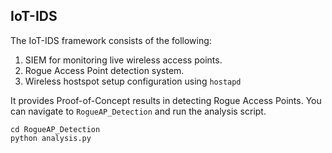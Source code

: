## IoT-IDS
The IoT-IDS framework consists of the following:
1. SIEM for monitoring live wireless access points.
2. Rogue Access Point detection system.
3. Wireless hostspot setup configuration using `hostapd`

It provides Proof-of-Concept results in detecting Rogue Access Points. You can navigate to `RogueAP_Detection` and run the analysis script.
```
cd RogueAP_Detection
python analysis.py
```

